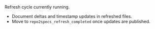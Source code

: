 Refresh cycle currently running.

- Document deltas and timestamp updates in refreshed files.
- Move to `repo2specs_refresh_completed` once updates are published.

